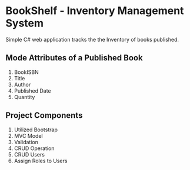 ﻿# BookShelf - Inventory Management System
Simple C# web application tracks the the Inventory of books published.

## Mode Attributes of a Published Book
1. BookISBN
2. Title
3. Author
4. Published Date
5. Quantity

## Project Components
1. Utilized Bootstrap
2. MVC Model
3. Validation
4. CRUD Operation
5. CRUD Users
6. Assign Roles to Users 